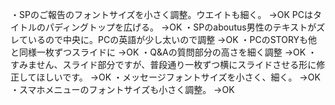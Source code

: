 ・SPのご報告のフォントサイズを小さく調整。ウエイトも細く。
->OK
PCはタイトルのパディングトップを広げる。
->OK
・SPのaboutus男性のテキストがズレているので中央に。PCの英語が少し太いので調整
→OK
・PCのSTORYも他と同様一枚ずつスライドに
→OK
・Q&Aの質問部分の高さを細く調整
→OK
・すみません、スライド部分ですが、普段通り一枚ずつ横にスライドさせる形に修正してほしいです。
→OK
・メッセージフォントサイズを小さく、細く。
→OK
・スマホメニューのフォントサイズも小さく調整。
->OK